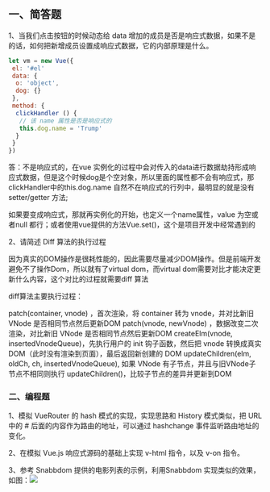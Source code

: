 ## 一、简答题

1、当我们点击按钮的时候动态给 data 增加的成员是否是响应式数据，如果不是的话，如何把新增成员设置成响应式数据，它的内部原理是什么。

```javascript
let vm = new Vue({
 el: '#el'
 data: {
  o: 'object',
  dog: {}
 },
 method: {
  clickHandler () {
   // 该 name 属性是否是响应式的
   this.dog.name = 'Trump'
  }
 }
})
```
答：不是响应式的，在vue 实例化的过程中会对传入的data进行数据劫持形成响应式数据，但是这个时候dog是个空对象，所以里面的属性都不会有响应式，那clickHandler中的this.dog.name 自然不在响应式的行列中，最明显的就是没有setter/getter 方法;

如果要变成响应式，那就再实例化的开始，也定义一个name属性，value 为空或者null 都行；或者使用vue提供的方法Vue.set()，这个是项目开发中经常遇到的


2、请简述 Diff 算法的执行过程

因为真实的DOM操作是很耗性能的，因此需要尽量减少DOM操作。但是前端开发避免不了操作Dom，所以就有了virtual dom，而virtual dom需要对比才能决定更新什么内容，这个对比的过程就需要diff 算法

diff算法主要执行过程：

patch(container, vnode) ，首次渲染，将 container 转为 vnode，并对比新旧 VNode 是否相同节点然后更新DOM
patch(vnode, newVnode) ，数据改变二次渲染，对比新旧 VNode 是否相同节点然后更新DOM
createElm(vnode, insertedVnodeQueue)，先执行用户的 init 钩子函数，然后把 vnode 转换成真实 DOM（此时没有渲染到页面），最后返回新创建的 DOM
updateChildren(elm, oldCh, ch, insertedVnodeQueue), 如果 VNode 有子节点，并且与旧VNode子节点不相同则执行 updateChildren()，比较子节点的差异并更新到DOM




### 二、编程题

1、模拟 VueRouter 的 hash 模式的实现，实现思路和 History 模式类似，把 URL 中的 # 后面的内容作为路由的地址，可以通过 hashchange 事件监听路由地址的变化。


2、在模拟 Vue.js 响应式源码的基础上实现 v-html 指令，以及 v-on 指令。


3、参考 Snabbdom 提供的电影列表的示例，利用Snabbdom 实现类似的效果，如图：![](C:\project\code\homework\zwq-task\zwq-task\task-03-01\notes\note-img\Ciqc1F7zUZ-AWP5NAAN0Z_t_hDY449.png)



### 



